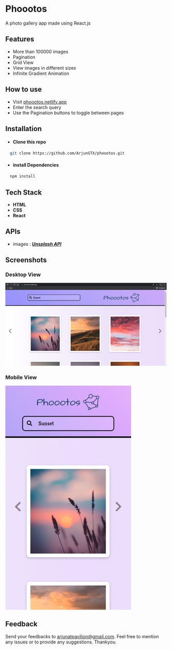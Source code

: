 
# Phoootos
A photo gallery app made using React.js





## Features

- More than 100000 images
- Pagination 
- Grid View
- View images in different sizes
- Infinite Gradient Animation

## How to use
- Visit [phoootos.netlify.app](https://phoootos.netlify.app)
- Enter the search query
- Use the Pagination buttons to toggle between pages

## Installation

- #### Clone this repo

```bash
  git clone https://github.com/ArjunGTX/phoootos.git
```
- #### install Dependencies 
```bash
  npm install
```
## Tech Stack

- **HTML**
- **CSS**
- **React**

## APIs

- images : [***Unsplash API***](https://api.unsplash.com)

## Screenshots
### Desktop View
![home](https://github.com/ArjunGTX/phoootos/blob/master/screenshots/desktop.png)

### Mobile View
![home](https://github.com/ArjunGTX/phoootos/blob/master/screenshots/mobile.png)


## Feedback

Send your feedbacks to [arjunatpavilion@gmail.com](mailto:arjunatpavilion@gmail.com). Feel free to mention any issues or to provide any suggestions. Thankyou.
